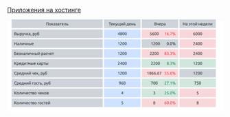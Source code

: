 [Приложения на хостинге](https://www.vyacheslavmiroshnik.ru)

[![](./table.png)](https://www.vyacheslavmiroshnik.ru)
